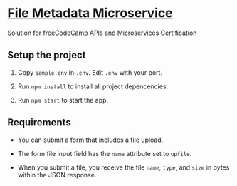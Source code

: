 # [File Metadata Microservice](https://www.freecodecamp.org/learn/apis-and-microservices/apis-and-microservices-projects/file-metadata-microservice)

Solution for freeCodeCamp APIs and Microservices Certification

## Setup the project

1. Copy `sample.env` in `.env`. Edit `.env` with your port.

2. Run `npm install` to install all project depencencies.

3. Run `npm start` to start the app.

## Requirements

-   You can submit a form that includes a file upload.

-   The form file input field has the `name` attribute set to `upfile`.

-   When you submit a file, you receive the file `name`, `type`, and `size` in bytes within the JSON response.
